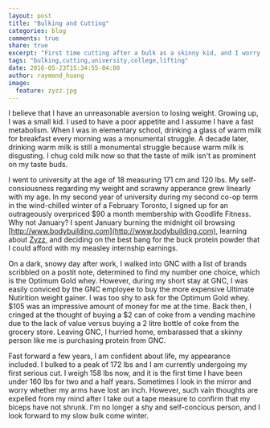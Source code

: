 ```yaml
---
layout: post
title: "Bulking and Cutting"
categories: blog
comments: true
share: true
excerpt: "First time cutting after a bulk as a skinny kid, and I worry my biceps are shrinking. I smile at my vanity as I pull out my tape measure for reassurance."
tags: "bulking,cutting,university,college,lifting"
date: 2016-05-23T15:34:55-04:00
author: raymond_huang
image:
  feature: zyzz.jpg
---
```


  I believe that I have an unreasonable aversion to losing weight. Growing up, I was a small kid. I used to have a poor appetite and I assume I have a fast metabolism. When I was in elementary school, drinking a glass of warm milk for breakfast every morning was a monumental struggle. A decade later, drinking warm milk is still a monumental struggle because warm milk is disgusting. I chug cold milk now so that the taste of milk isn't as prominent on my taste buds.
  
  I went to university at the age of 18 measuring 171 cm and 120 lbs. My self-consiousness regarding my weight and scrawny apperance grew linearly with my age. In my second year of university during my second co-op term in the wind-chilled winter of a February Toronto, I signed up for an outrageously overpriced $90 a month membership with Goodlife Fitness. Why not January? I spent January burning the midnight oil browsing [http://www.bodybuilding.com](http://www.bodybuilding.com), learning about [Zyzz](https://en.wikipedia.org/wiki/Aziz_Shavershian), and deciding on the best bang for the buck protein powder that I could afford with my measley internship earnings.

  On a dark, snowy day after work, I walked into GNC with a list of brands scribbled on a postit note, determined to find my number one choice, which is the Optimum Gold whey. However, during my short stay at GNC, I was easily conviced by the GNC employee to buy the more expensive Ultimate Nutirition weight gainer. I was too shy to ask for the Optimum Gold whey. $105 was an impressive amount of money for me at the time. Back then, I cringed at the thought of buying a $2 can of coke from a vending machine due to the lack of value versus buying a 2 litre bottle of coke from the grocery store. Leaving GNC, I hurried home, embarassed that a skinny person like me is purchasing protein from GNC.

  Fast forward a few years, I am confident about life, my appearance included. I bulked to a peak of 172 lbs and I am currently undergoing my first serious cut. I weigh 158 lbs now, and it is the first time I have been under 160 lbs for two and a half years. Sometimes I look in the mirror and worry whether my arms have lost an inch. However, such vain thoughts are expelled from my mind after I take out a tape measure to confirm that my biceps have not shrunk. I'm no longer a shy and self-concious person, and I look forward to my slow bulk come winter.

